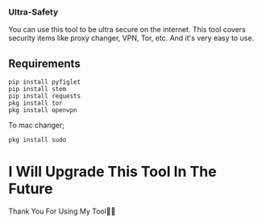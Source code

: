 ### Ultra-Safety
You can use this tool to be ultra secure on the internet. This tool covers security items like proxy changer, VPN, Tor, etc. And it's very easy to use.
## Requirements 
```
pip install pyfiglet
pip install stem
pip install requests
pkg install tor
pkg install openvpn
```
To mac changer;
```
pkg install sudo
```
# I Will Upgrade This Tool In The Future
Thank You For Using My Tool🤗👋
